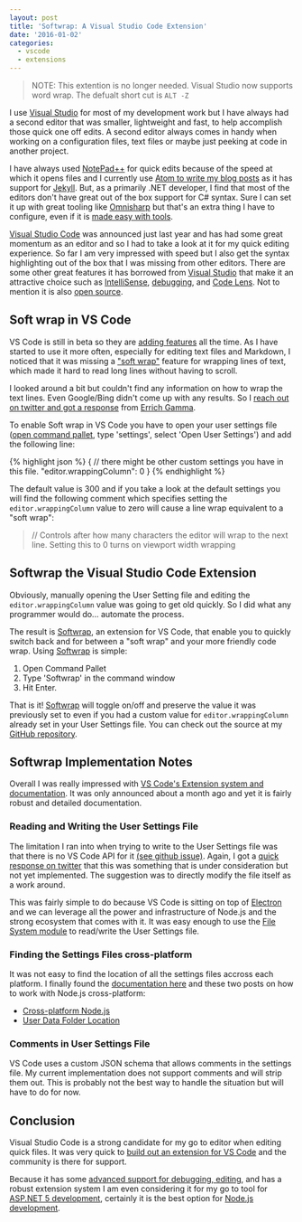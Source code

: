 ```yaml
---
layout: post
title: 'Softwrap: A Visual Studio Code Extension'
date: '2016-01-02'
categories:
  - vscode
  - extensions
---
```


> NOTE: This extention is no longer needed. Visual Studio now supports word wrap.  The defualt short cut is ```ALT -Z```

I use [Visual Studio](https://www.visualstudio.com/) for most of my development work but I have always had a second editor that was smaller, lightweight and fast, to help accomplish those quick one off edits.  A second editor always comes in handy when working on a configuration files, text files or maybe just peeking at code in another project.  

I have always used [NotePad++](https://notepad-plus-plus.org/) for quick edits because of the speed at which it opens files and  I currently use [Atom to write my blog posts](http://www.jamessturtevant.com/posts/atom-and-markdown-writer-for-jekyll/) as it has support for [Jekyll](http://jekyllrb.com/).  But, as a primarily .NET developer, I find that most of the editors don't have great out of the box support for C# syntax.  Sure I can set it up with great tooling like [Omnisharp](http://www.omnisharp.net/) but that's an extra thing I have to configure, even if it is [made easy with tools](http://www.jamessturtevant.com/posts/Chocolatey-And-Boxstarter/).

[Visual Studio Code](https://code.visualstudio.com/) was announced just last year and has had some great momentum as an editor and so I had to take a look at it for my quick editing experience.  So far I am very impressed with speed but I also get the syntax highlighting out of the box that I was missing from other editors.  There are some other great features it has borrowed from [Visual Studio](https://www.visualstudio.com/) that make it an attractive choice such as [IntelliSense](https://code.visualstudio.com/Docs/editor/editingevolved#_intellisense), [debugging](https://code.visualstudio.com/Docs/editor/debugging), and [Code Lens](https://code.visualstudio.com/Docs/editor/editingevolved#_reference-information). Not to mention it is also [open source](https://github.com/Microsoft/vscode/).  

## Soft wrap in VS Code
VS Code is still in beta so they are [adding features](https://code.visualstudio.com/Updates) all the time.  As I have started to use it more often, especially for editing text files and Markdown, I noticed that it was missing a ["soft wrap"](https://en.wikipedia.org/wiki/Line_wrap_and_word_wrap) feature for wrapping lines of text, which made it hard to read long lines without having to scroll. 

I looked around a bit but couldn't find any information on how to wrap the text lines. Even Google/Bing didn't come up with any results.  So I [reach out on twitter and got a response](https://twitter.com/Aspenwilder/status/677906524371599361) from [Errich Gamma](https://twitter.com/ErichGamma).  

To enable Soft wrap in VS Code you have to open your user settings file ([open command pallet](https://code.visualstudio.com/Docs/editor/codebasics#_command-palette), type 'settings', select 'Open User Settings') and add the following line:

{% highlight json %}
{
// there might be other custom settings you have in this file.
"editor.wrappingColumn": 0
}
{% endhighlight %}  

The default value is 300 and if you take a look at the default settings you will find the following comment which specifies setting the ```editor.wrappingColumn``` value to zero will cause a line wrap equivalent to a "soft wrap":

> // Controls after how many characters the editor will wrap to the next line. Setting this to 0 turns on viewport width wrapping

## Softwrap the Visual Studio Code Extension
Obviously, manually opening the User Setting file and editing the ```editor.wrappingColumn``` value was going to get old quickly.  So I did what any programmer would do... automate the process.  

The result is [Softwrap](https://marketplace.visualstudio.com/items/jsturtevant.softwrap), an extension for VS Code, that enable you to quickly switch back and for between a "soft wrap" and your more friendly code wrap.  Using [Softwrap](https://marketplace.visualstudio.com/items/jsturtevant.softwrap) is simple:

1. Open Command Pallet 
2. Type 'Softwrap' in the command window
3. Hit Enter.

That is it!  [Softwrap](https://marketplace.visualstudio.com/items/jsturtevant.softwrap) will toggle on/off and preserve the value it was previously set to even if you had a custom value for ```editor.wrappingColumn``` already set in your User Settings file.  You can check out the source at my [GitHub repository](https://github.com/jsturtevant/vscode-softwrap).

## Softwrap Implementation Notes
Overall I was really impressed with [VS Code's Extension system and documentation](https://code.visualstudio.com/docs/extensions/overview).  It was only announced about a month ago and yet it is fairly robust and detailed documentation.  

### Reading and Writing the User Settings File
The limitation I ran into when trying to write to the User Settings file was that there is no VS Code API for it [(see github issue)](https://github.com/Microsoft/vscode/issues/1396).  Again, I got a [quick response on twitter](https://twitter.com/ErichGamma/status/678667459621031936) that this was something that is under consideration but not yet implemented.  The suggestion was to directly modify the file itself as a work around.

This was fairly simple to do because VS Code is sitting on top of [Electron](http://electron.atom.io/) and we can leverage all the power and infrastructure of Node.js and the strong ecosystem that comes with it.  It was easy enough to use the [File System module](https://nodejs.org/api/fs.html) to read/write the User Settings file.

### Finding the Settings Files cross-platform
It was not easy to find the location of all the settings files accross each platform.  I finally found the [documentation here](https://code.visualstudio.com/docs/customization/userandworkspace#_settings-file-locations) and these two posts on how to work with Node.js cross-platform:

- [Cross-platform Node.js](http://shapeshed.com/writing-cross-platform-node/?utm_content=buffer72a33&utm_medium=social&utm_source=twitter.com&utm_campaign=buffer)
- [User Data Folder Location]( http://stackoverflow.com/a/26227660/697126) 

### Comments in User Settings File
VS Code uses a custom JSON schema that allows comments in the settings file.  My current implementation does not support comments and will strip them out.  This is probably not the best way to handle the situation but will have to do for now.

## Conclusion 
Visual Studio Code is a strong candidate for my go to editor when editing quick files. It was very quick to [build out an extension for VS Code](https://marketplace.visualstudio.com/items/jsturtevant.softwrap) and the community is there for support. 

Because it has some [advanced support for debugging, editing](https://code.visualstudio.com/Docs/editor/editingevolved), and has a robust extension system I am even considering it for my go to tool for [ASP.NET 5 development](https://docs.asp.net), certainly it is the best option for [Node.js development](https://code.visualstudio.com/Docs/runtimes/nodejs).  
